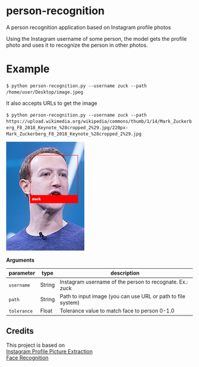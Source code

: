 # person-recognition
A person recognition application based on Instagram profile photos

Using the Instagram username of some person, the model gets the profile photo and uses it to recognize the person in other photos.

# Example
 `$ python person-recognition.py --username zuck --path /home/user/Desktop/image.jpeg`

It also accepts URLs to get the image

 `$ python person-recognition.py --username zuck --path https://upload.wikimedia.org/wikipedia/commons/thumb/1/14/Mark_Zuckerberg_F8_2018_Keynote_%28cropped_2%29.jpg/220px-Mark_Zuckerberg_F8_2018_Keynote_%28cropped_2%29.jpg`
 
 ![](/example/output1.png)

 **Arguments**

 | parameter | type    | description                                      |
 | --------- | ------- | ------------------------------------------------ |
 | `username`     | String  | Instagram username of the person to recognate. Ex.: zuck |
 | `path`  | String | Path to input image (you can use URL or path to file system) |
 | `tolerance` | Float  | Tolerance value to match face to person 0-1.0  |

 ## Credits
 This project is based on <br/>
 [Instagram Profile Picture Extraction](https://github.com/debdutgoswami/instagram-profile-picture)<br/>
 [Face Recognition](https://github.com/ageitgey/face_recognition)
